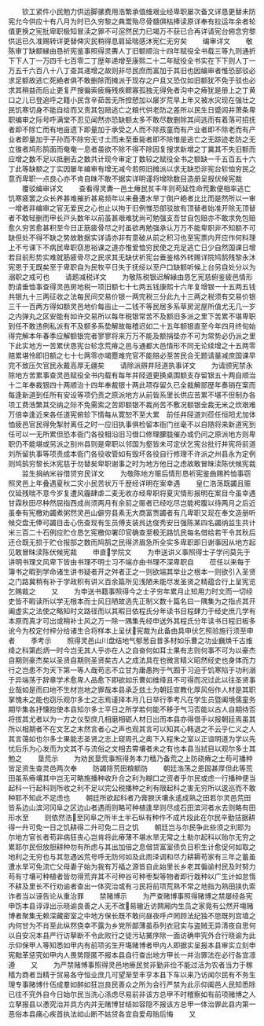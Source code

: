 <!-- { "loadSidebar": true } -->
　　钦工紧件小民勉力供运脚骡费用浩繁承值维艰业经卑职屡次备文详恳更替未防宪允今供应十有八月为时已久穷黎之典鬻殆尽骨髓俱枯捧读原详奉有拉运年余者轮值更换之宪批卑职极知冒渎之罪不可逭然民力已竭万不获已合再详请宪台俯念穷黎供运已久准赐转详更替俾灾民稍得息肩延喘感沐宪仁无穷矣
　　编审详文
　　敬陈审丁缺额縁由恳祈宪鉴事照得灵夀人丁旧额顺治十四年赋役全书载三等九则通折下下人丁一万四千七百零二丁歴年递增至康熙二十二年赋役全书实在下下则人丁一万五千六百八十八丁查其递增之故则非尽民庶而富加于其旧也因编审者惟恐部驳必求足额故逃亡死絶者俱不敢删除而摊派于现存之户且又恐仅如旧额犹不免于驳也必求其稍益而后止更复严搜徧索疲癃残疾鳏寡孤独无得免者沟中之瘠犹是册上之丁黄口之儿已登追呼之籍小民含辛茹苦无所控愬加以屡岁荒旱上年又被水灾现在强壮之民饥寒切身不能自给而又责其包赔逃亡之粮代供老防之差所以民生日蹙闾井萧条卑职编审之际号呼满堂不忍见闻然亦恐缺额太多不敢尽数删除其间逃而有着落可招抚者即不除亡而有地亩遗下即量加于承受之人而不除孩童而有产业者即不除老而有产业者即量加于子孙而不除穷无寸土而未至垂毙者即不除惟是逃亡之无踪迹老防之无立锥者鸠形鹄面而奄奄一息者虽欲不除不得不除因复搜求新增之丁冀其不失旧额而应增之数不足以抵删去之数共计现今审定丁数较之赋役全书之额缺一千五百五十六丁此等缺额之丁实因屡年编审有增无减今若照旧摊派以求无缺恐非宪台轸恤穷民之意而卑职一点良心亦不肯自昩不敢不据实详明谨将增除数目造册呈报伏候宪裁
　　覆驳编审详文
　　查看得灵夀一邑土瘠民贫丰年则苟延性命荒歉便相率逃亡饥寒疲罢之众长养甚难摧折甚易频年以来叠遭水旱丁倒户絶者比比而是然所以一审一增者非编审之官无爱民之心也止以拘于旧例惟恐部驳故有顶替者始准开除无顶替者不敢轻删而甲长戸头数年以前虽甚艰难犹尚可勉强支吾甘自包赔亦不敢求免包赔愈久穷苦愈甚积至今日正筋疲骨尽之时虽欲再勉强承认万万不能卑职非不知额不可缺但处不得不缺之势故敢据实详请亦非有意破从前之积习也至宪票内开应作何料理上不亏课下不病民卑职窃思裕课之道亦惟爱恤穷民使之充足逃亡日少自然国课日增若目前形势实难就筋疲骨尽之民求其无缺伏祈宪台垂鉴格外转赐详院鸠鹄残黎永沐宪恩于无既矣至于卑职自为民牧平日失于抚绥以至户口缺额听候上台另自处分以为溺职之戒可也
　　请题减税详文
　　为敬陈税银迟解縁由恳乞宪慈俯鉴疲邑情形酌请垂恤事查得灵邑房地税一项旧额七十七两五钱康熙十六年复增银一十五两五钱共银九十三两征收之法每民间交易价银一两完税三分此九十三两之税须有交易价银三千一百两方得如额灵邑地价每亩止一二钱不等民居多系草房泥屋所值尤无几一岁之内弹丸之区安能有如许交易所以每年税银常苦不及额旧多派之里下苦累不堪卑职到任不敢违例私派有不及额多系垫解故每稽迟如二十五年额银直至今年四月终旬始得完解本年春季应解额银完者寥寥将来万万不能及额捐垫亦不可为常势必仍派之里下此实地方一苦累伏恳宪台轸念荒瘠之邑与通都大邑情形不同无论续增之十五两零赔累堪怜即旧额之七十七两零亦竭蹷难完官不能赔必至苦民合无题请量减庶国课早完不致压欠官民永戴高厚无疆矣
　　请除派辧井陉道执事详文
　　为请颁宪禁永除地方苦累事查灵邑赋役全书内载有每年井陉道更换桌围额支存留银五十两自顺治十二年奉裁银四十两顺治十四年奉裁银十两此项存留久已全裁解部歴年奏销在案而每逢新道到任所有安设等项仍责之原派地方从前皆系里长供应苦累不堪不但制办各项工费浩繁其交纳之际不免需索之苦即额银不裁尚苦不敷况额银全裁无米之炊艰难万倍幸逢近来各任道宪俯轸下情每从寛恕不至大累　前任井陉道刘莅任恒阳尤加体恤疲邑官民得免掣肘离任之时一应旧执事俱检留本衙门丝毫不以自随将来新道宪到任可以一无所累但恐本衙门各役相沿旧习借口修理朦胧催办或仍问之原派地方则卑职仍不能堪或另派之别州县则是卑职以邻国为壑皆未可定伏乞宪台批行井宪将前道刘所留执事等项责成本衙门各役收管如有毁坏各役自行修理不许派之州县永为定例则鸠鹄穷黎长沐宪慈于勿替矣卑职谢事之时为地方他日之虑故敢冒昩渎陈伏候宪裁
　　监生捐纳米谷借贷穷民详文
　　为敬陈地方赈后情形恳祈宪鉴曲赐矜恤事窃照灵邑上年叠遇夏秋二灾小民苦状万千歴经详明在案幸遇
　　皇仁浩荡既蠲且赈仅延残喘不意今岁复遭风霾肆虐二麦无收亦经卑职将夏灾情形报明在案目今虽幸遇甘霖秋田尽种然屈指西成尚须两月有余前之赈者已经吃尽岂能枵腹以待两月之后近虽奉有宪檄劝蠲煮粥然灵邑山僻穷县素无大商富贾蠲者有几卑职又现在奉文造册听候交盘无俸可蠲目击心伤查现有生员傅支装呉达俊秀安日强陈某四名蠲纳监生共计米三百二十石例应贮仓恳乞宪檄仰署印官确查至极无路饥民每名借给若干令其秋后还仓既无损于贮仓报部之数而鸠鹄之民得济眉急所全实多卑职即日谢事因从地方起见敢冒昩渎陈伏候宪裁
　　申直学院文
　　为申送讲义事照得士子学问莫先于讲明书理文风卑下皆由书理不明士习不端亦由书理不深卑职自
　　莅任以来每于簿书之暇到学命诸生讲书疑者开之舛者正之一则欲端其举业之根本一则欲引入圣贤之门路冀稍有补于学政积有讲义百余篇所见浅陋未能尽发圣贤之精蕴合行上呈宪览乞赐裁之
　　又
　　为申送书籍事照得今之士子穷年累月止知用力时文而一切经史皆不暇读所以学无根本而士风日陋故选先正制义数十篇名曰一隅集为之指点其开阖虚实之法使之略知时文路径而以其暇日依程氏分年读书日程肆力于经史庶几学有本原而真才可出或稍补士风之万一除一隅集先经申送外其程氏分年读书日程旧板多讹今为校定付梓分给诸生合将样本上呈伏宪裁为此备由具申伏乞照验施行须至申者
　　季考示
　　照得灵邑山川盘结地气郁葱自昔多材如乐曹之功业巍焕千古维绛之科第彪炳一时今岂无其人乎亦在人之自奋何如耳士果有志则何事不可为以豪杰自期则豪杰矣以圣贤自期则圣贤矣古人之成法具在也微言精义昭然经史也身体而力行之岂患不为天下第一等人哉苟志不立甘为庸愚拘于气囿于习迫于饥寒陷于功利溺于异端荡于辞章学术愈卑人品愈下即欲如乐曹如维绛且不可得而况过此以往圣贤事业哉如是而曰地不生材岂地之罪哉本县承乏兹土为朝廷宣教化厚风俗作人材是其职掌愧未之能也窃乐观尔多士之志焉谨择本月几日举行季考凡在学生员暨阖境儒童务期毕集各抒懐抱使本县知尔多士平日之所学若何能不移于气习否能以古人自期待否将拔其尤者以为一方之仪型庶几相磨相砺人材日出而本县亦得借手以报朝廷焉虽其所以相期者不在文艺之末然言者心之声也观其言可以知其心韩退之不云乎仁义之人其言蔼如也尔多士果能志圣贤之志上窥周孔之奥下入程朱之室以正谊明道为学以先忧后乐为心发而为文其不与流俗之文相去霄壤者未之有也本县当拭目以观尔多士其勉之
　　垦荒示
　　为劝民垦荒事照得务本力穑乃备荒之上防硗瘠之土苟可播种皆足资生查灵邑两次奉
　　防蠲除荒田粮额防
　　朝廷浩荡之恩固甚厚但此等荒田虽系瘠壤其中岂无可略施播种收升合之利为糊口之资者乎尔民或虑一行播种便当起科一行起科则所收之利不足以完公税播种之利有限起科之害无穷所以逡巡而不敢种耶不知此不足虑也
　　朝廷所欲起科者乃膏腴沃壤永逺成熟之田若尔灵邑荒田皆系边山滨河冈阜之区边山者遇雨则略可种植逢旱则尽成石田滨河者水去则略有田形水至
　　则依然浩至冈阜之所半土半石纵有种作不成片段此在尔民辛勤拮据耕得一升可免一日之饥耕得二升可免二日之饥
　　朝廷岂与尔民争此些须之利耶为尔地方官长者苟非病狂丧心岂肯将此瘠薄不堪水旱无常之土勒尔起科以贻尔无穷之累耶尔民但放胆耕种勿有所虑与其出加倍之息借贷富室债负日积生计愈促何如取之地利之无穷也与其忽遇凶荒号呼无防何如及此雨泽调和尽力耕耨苟家有三年之蓄虽遭水旱可免流亡父母妻子始为我有万福之源皆自此始里长乡老其徧谕村民及时努力苟有寸壤可种植者皆勿得荒弃其不可种谷可种枣梨等物者即行栽种以广生计如怠惰不耕及里长不行劝谕者查出一体究治或有刁民将前项荒熟不常之地指为熟田挟仇索诈者当以诬告论从重治罪
　　禁赌博示
　　为严查赌博事照得赌博之禁屡经各宪申饬本县谆谆出示晓谕良善之人无不改易辙近访闗厢内生员之家竟有公然开塲赌博者聚集无赖深藏密室之中地方保长既不敢问昼夜呼卢罔顾法纪独不思既列宫墙之内何甘为不肖至此纵然侥幸不露为乡党所鄙薄虽忝列衣冠实与盗贼无异清夜自思何以自安况本县严行访拏断不令此败行之徒污玷黉序除一面访确申究外合行晓谕为此示仰保甲人等知悉如甲内有前项劣生开塲赌博者甲内人即据实呈报本县审实立刻申宪黜革惩究如甲内人畏势隠匿不报本县自行查出地方甲长一并治罪法在必行各宜凛遵
　　又
　　为严禁赌博事照得灵邑地瘠民贫非勤非俭不能过活为农者当力于稼穑为商者当精于贸易各守恒业庶几可望渐至丰亨本县下车以来乃访闻尔民有不务生理专事赌博什伍成羣如醉如狂岂良民善众之所为合行严禁为此示仰阖邑人民知悉除已往不究外自今日始尔民当洗心涤虑尽易前非该方总甲不时稽察如有前项赌博之人立拏报县以慿究治并具方内并无赌博甘结如容隠不报该方总甲一体治罪此县内第一恶俗本县痛心疾首执法如山断不姑贷各宜自爱毋贻后悔
　　又
